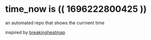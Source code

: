 # time_now is (( 1696222800425 ))

an automated repo that shows the currnent time

inspired by [breakingheatmap](https://github.com/breakingheatmap/breakingheatmap)
